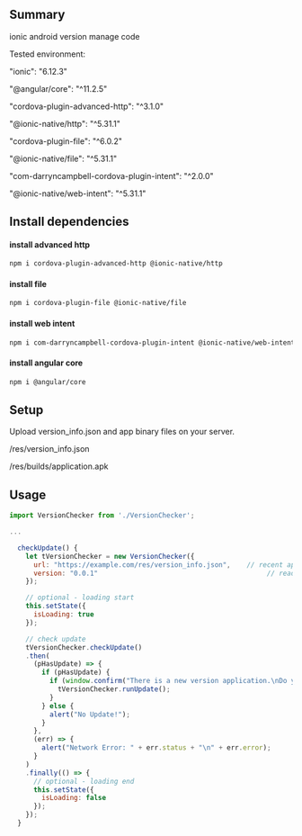 ## Summary
ionic android version manage code

Tested environment:

"ionic": "6.12.3"

"@angular/core": "^11.2.5"

"cordova-plugin-advanced-http": "^3.1.0"

"@ionic-native/http": "^5.31.1"

"cordova-plugin-file": "^6.0.2"

"@ionic-native/file": "^5.31.1"

"com-darryncampbell-cordova-plugin-intent": "^2.0.0"

"@ionic-native/web-intent": "^5.31.1"


## Install dependencies
#### install advanced http
```bash
npm i cordova-plugin-advanced-http @ionic-native/http
```
#### install file
```bash
npm i cordova-plugin-file @ionic-native/file
```
#### install web intent
```bash
npm i com-darryncampbell-cordova-plugin-intent @ionic-native/web-intent
```
#### install angular core
```bash
npm i @angular/core
```

## Setup
Upload version_info.json and app binary files on your server.

/res/version_info.json

/res/builds/application.apk


## Usage
```javascript
import VersionChecker from './VersionChecker';

...

  checkUpdate() {
    let tVersionChecker = new VersionChecker({
      url: "https://example.com/res/version_info.json",    // recent app version info
      version: "0.0.1"                                          // read current app version
    });

    // optional - loading start
    this.setState({
      isLoading: true
    });

    // check update
    tVersionChecker.checkUpdate()
    .then(
      (pHasUpdate) => {
        if (pHasUpdate) {
          if (window.confirm("There is a new version application.\nDo you want to install an update?")) {
            tVersionChecker.runUpdate();
          }
        } else {
          alert("No Update!");
        }
      }, 
      (err) => {
        alert("Network Error: " + err.status + "\n" + err.error);
      }
    )
    .finally(() => {
      // optional - loading end
      this.setState({
        isLoading: false
      });
    });
  }
```